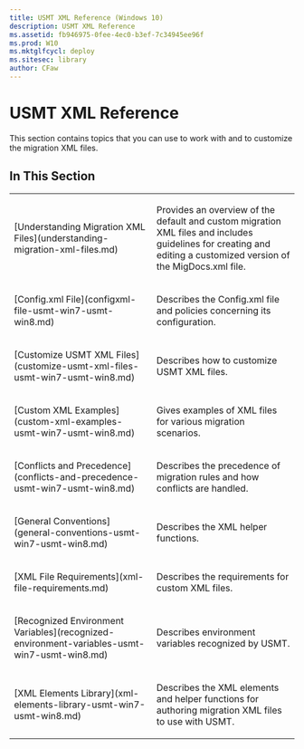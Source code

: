 ```yaml
---
title: USMT XML Reference (Windows 10)
description: USMT XML Reference
ms.assetid: fb946975-0fee-4ec0-b3ef-7c34945ee96f
ms.prod: W10
ms.mktglfcycl: deploy
ms.sitesec: library
author: CFaw
---
```


# USMT XML Reference


This section contains topics that you can use to work with and to customize the migration XML files.

## In This Section


<table>
<colgroup>
<col width="50%" />
<col width="50%" />
</colgroup>
<tbody>
<tr class="odd">
<td align="left"><p>[Understanding Migration XML Files](understanding-migration-xml-files.md)</p></td>
<td align="left"><p>Provides an overview of the default and custom migration XML files and includes guidelines for creating and editing a customized version of the MigDocs.xml file.</p></td>
</tr>
<tr class="even">
<td align="left"><p>[Config.xml File](configxml-file-usmt-win7-usmt-win8.md)</p></td>
<td align="left"><p>Describes the Config.xml file and policies concerning its configuration.</p></td>
</tr>
<tr class="odd">
<td align="left"><p>[Customize USMT XML Files](customize-usmt-xml-files-usmt-win7-usmt-win8.md)</p></td>
<td align="left"><p>Describes how to customize USMT XML files.</p></td>
</tr>
<tr class="even">
<td align="left"><p>[Custom XML Examples](custom-xml-examples-usmt-win7-usmt-win8.md)</p></td>
<td align="left"><p>Gives examples of XML files for various migration scenarios.</p></td>
</tr>
<tr class="odd">
<td align="left"><p>[Conflicts and Precedence](conflicts-and-precedence-usmt-win7-usmt-win8.md)</p></td>
<td align="left"><p>Describes the precedence of migration rules and how conflicts are handled.</p></td>
</tr>
<tr class="even">
<td align="left"><p>[General Conventions](general-conventions-usmt-win7-usmt-win8.md)</p></td>
<td align="left"><p>Describes the XML helper functions.</p></td>
</tr>
<tr class="odd">
<td align="left"><p>[XML File Requirements](xml-file-requirements.md)</p></td>
<td align="left"><p>Describes the requirements for custom XML files.</p></td>
</tr>
<tr class="even">
<td align="left"><p>[Recognized Environment Variables](recognized-environment-variables-usmt-win7-usmt-win8.md)</p></td>
<td align="left"><p>Describes environment variables recognized by USMT.</p></td>
</tr>
<tr class="odd">
<td align="left"><p>[XML Elements Library](xml-elements-library-usmt-win7-usmt-win8.md)</p></td>
<td align="left"><p>Describes the XML elements and helper functions for authoring migration XML files to use with USMT.</p></td>
</tr>
</tbody>
</table>

 

 

 





